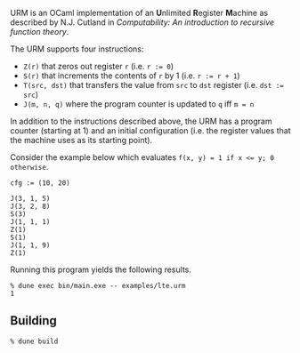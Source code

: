 URM is an OCaml implementation of an **U**nlimited **R**egister **M**achine as
described by N.J. Cutland in *Computability: An introduction to recursive
function theory*.

The URM supports four instructions:
- `Z(r)` that zeros out register `r` (i.e. `r := 0`)
- `S(r)` that increments the contents of `r` by 1 (i.e. `r := r + 1`)
- `T(src, dst)` that transfers the value from `src` to `dst` register (i.e.
  `dst := src`)
- `J(m, n, q)` where the program counter is updated to `q` iff `m = n`

In addition to the instructions described above, the URM has a program counter
(starting at 1) and an initial configuration (i.e. the register values that
the machine uses as its starting point).

Consider the example below which evaluates `f(x, y) = 1 if x <= y; 0 otherwise`.
```
cfg := (10, 20)

J(3, 1, 5)
J(3, 2, 8)
S(3)
J(1, 1, 1)
Z(1)
S(1)
J(1, 1, 9)
Z(1)
```

Running this program yields the following results.
```
% dune exec bin/main.exe -- examples/lte.urm 
1
```

## Building

```
% dune build
```
